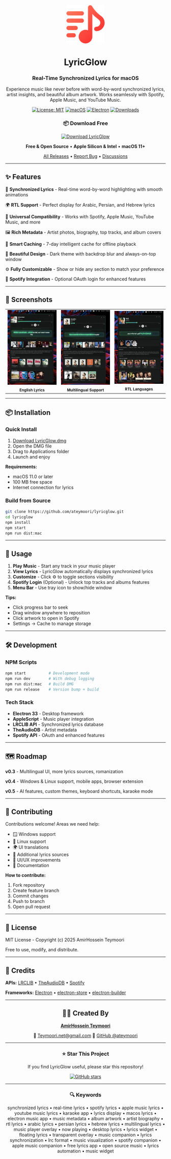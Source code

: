 <div align="center">

<img src="build/icon.png" alt="LyricGlow" width="120" height="120">

# LyricGlow

### Real-Time Synchronized Lyrics for macOS

Experience music like never before with word-by-word synchronized lyrics, artist insights, and beautiful album artwork. Works seamlessly with Spotify, Apple Music, and YouTube Music.

[![License: MIT](https://img.shields.io/badge/License-MIT-blue.svg)](LICENSE)
[![macOS](https://img.shields.io/badge/macOS-11.0+-lightgrey.svg)](https://www.apple.com/macos)
[![Electron](https://img.shields.io/badge/Electron-33.1.0-47848F.svg?logo=electron)](https://www.electronjs.org/)
[![Downloads](https://img.shields.io/github/downloads/ateymoori/lyricglow/total?color=00b8ff)](https://github.com/ateymoori/lyricglow/releases)

### 📦 Download Free

<a href="https://github.com/ateymoori/lyricglow/releases/latest/download/LyricGlow.dmg">
  <img src="https://img.shields.io/badge/Download-Universal%20macOS%20App-00b8ff?style=for-the-badge&logo=apple&logoColor=white" alt="Download LyricGlow">
</a>

**Free & Open Source** • **Apple Silicon & Intel** • **macOS 11+**

[All Releases](https://github.com/ateymoori/lyricglow/releases) • [Report Bug](https://github.com/ateymoori/lyricglow/issues) • [Discussions](https://github.com/ateymoori/lyricglow/discussions)

</div>

---

## ✨ Features

🎤 **Synchronized Lyrics** - Real-time word-by-word highlighting with smooth animations

🌍 **RTL Support** - Perfect display for Arabic, Persian, and Hebrew lyrics

🎵 **Universal Compatibility** - Works with Spotify, Apple Music, YouTube Music, and more

🖼️ **Rich Metadata** - Artist photos, biography, top tracks, and album covers

💾 **Smart Caching** - 7-day intelligent cache for offline playback

🎨 **Beautiful Design** - Dark theme with backdrop blur and always-on-top window

⚙️ **Fully Customizable** - Show or hide any section to match your preference

🔐 **Spotify Integration** - Optional OAuth login for enhanced features

---

## 📸 Screenshots

<div align="center">

<table>
  <tr>
    <td width="33%" align="center">
      <img src="screenshots/lyricglow-synchronized-lyrics-english.png" width="280" alt="English Lyrics">
      <br><sub><b>English Lyrics</b></sub>
    </td>
    <td width="33%" align="center">
      <img src="screenshots/lyricglow-synchronized-lyrics-spanish.png" width="280" alt="Spanish Lyrics">
      <br><sub><b>Multilingual Support</b></sub>
    </td>
    <td width="33%" align="center">
      <img src="screenshots/lyricglow-rtl-lyrics-persian.png" width="280" alt="RTL Lyrics">
      <br><sub><b>RTL Languages</b></sub>
    </td>
  </tr>
</table>

</div>

---

## 📦 Installation

### Quick Install

1. [Download LyricGlow.dmg](https://github.com/ateymoori/lyricglow/releases/latest)
2. Open the DMG file
3. Drag to Applications folder
4. Launch and enjoy

**Requirements:**
- macOS 11.0 or later
- 100 MB free space
- Internet connection for lyrics

### Build from Source

```bash
git clone https://github.com/ateymoori/lyricglow.git
cd lyricglow
npm install
npm start
npm run dist:mac
```

---

## 🚀 Usage

1. **Play Music** - Start any track in your music player
2. **View Lyrics** - LyricGlow automatically displays synchronized lyrics
3. **Customize** - Click ⚙️ to toggle sections visibility
4. **Spotify Login** (Optional) - Unlock top tracks and albums features
5. **Menu Bar** - Use tray icon to show/hide window

**Tips:**
- Click progress bar to seek
- Drag window anywhere to reposition
- Click artwork to open in Spotify
- Settings → Cache to manage storage

---

## 🛠️ Development

### NPM Scripts

```bash
npm start          # Development mode
npm run dev        # With debug logging
npm run dist:mac   # Build DMG
npm run release    # Version bump + build
```

### Tech Stack

- **Electron 33** - Desktop framework
- **AppleScript** - Music player integration
- **LRCLIB API** - Synchronized lyrics database
- **TheAudioDB** - Artist metadata
- **Spotify API** - OAuth and enhanced features

---

## 🗺️ Roadmap

**v0.3** - Multilingual UI, more lyrics sources, romanization

**v0.4** - Windows & Linux support, mobile apps, browser extension

**v0.5** - AI features, custom themes, keyboard shortcuts, karaoke mode

---

## 🤝 Contributing

Contributions welcome! Areas we need help:

- 🪟 Windows support
- 🐧 Linux support
- 🌍 UI translations
- 🎤 Additional lyrics sources
- 🎨 UI/UX improvements
- 📖 Documentation

**How to contribute:**
1. Fork repository
2. Create feature branch
3. Commit changes
4. Push to branch
5. Open pull request

---

## 📄 License

MIT License - Copyright (c) 2025 AmirHossein Teymoori

Free to use, modify, and distribute.

---

## 🙏 Credits

**APIs:** [LRCLIB](https://lrclib.net/) • [TheAudioDB](https://www.theaudiodb.com/) • [Spotify](https://developer.spotify.com/)

**Frameworks:** [Electron](https://www.electronjs.org/) • [electron-store](https://github.com/sindresorhus/electron-store) • [electron-builder](https://www.electron.build/)

---

<div align="center">

## 👨‍💻 Created By

**[AmirHossein Teymoori](https://github.com/ateymoori)**

📧 [Teymoori.net@gmail.com](mailto:Teymoori.net@gmail.com)
🐙 [GitHub @ateymoori](https://github.com/ateymoori)

---

### ⭐ Star This Project

If you find LyricGlow useful, please star this repository!

[![GitHub stars](https://img.shields.io/github/stars/ateymoori/lyricglow?style=social)](https://github.com/ateymoori/lyricglow)

---

### 🔍 Keywords

synchronized lyrics • real-time lyrics • spotify lyrics • apple music lyrics • youtube music lyrics • karaoke app • lyrics display • macos lyrics • electron music app • music metadata • album artwork • artist biography • rtl lyrics • arabic lyrics • persian lyrics • hebrew lyrics • multilingual lyrics • music player overlay • now playing • desktop lyrics • lyrics widget • floating lyrics • transparent overlay • music companion • lyrics synchronization • lrc format • music visualization • spotify companion • apple music companion • free lyrics app • open source music • lyrics automation • music widget

</div>
